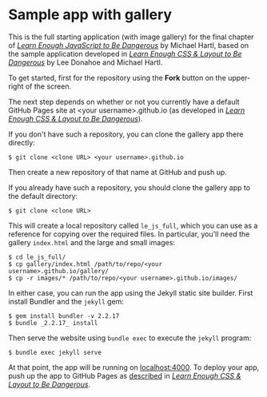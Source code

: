 # Sample app with gallery

This is the full starting application (with image gallery) for the final chapter of [*Learn Enough JavaScript to Be Dangerous*](https://www.learnenough.com/javascript-tutorial) by Michael Hartl, based on the sample application developed in [*Learn Enough CSS & Layout to Be Dangerous*](https://www.learnenough.com/css-and-layout-tutorial) by Lee Donahoe and Michael Hartl.

To get started, first for the repository using the **Fork** button on the upper-right of the screen.

The next step depends on whether or not you currently have a default GitHub Pages site at &lt;your username&gt;.github.io (as developed in [*Learn Enough CSS & Layout to Be Dangerous*](https://www.learnenough.com/css-and-layout-tutorial)).

If you don't have such a repository, you can clone the gallery app there directly:

```
$ git clone <clone URL> <your username>.github.io
```

Then create a new repository of that name at GitHub and push up.

If you already have such a repository, you should clone the gallery app to the default directory:

```
$ git clone <clone URL>
```

This will create a local repository called `le_js_full`, which you can use as a reference for copying over the required files. In particular, you'll need the gallery `index.html` and the large and small images:

```
$ cd le_js_full/
$ cp gallery/index.html /path/to/repo/<your username>.github.io/gallery/
$ cp -r images/* /path/to/repo/<your username>.github.io/images/
```

In either case, you can run the app using the Jekyll static site builder. First install Bundler and the `jekyll` gem:

```
$ gem install bundler -v 2.2.17
$ bundle _2.2.17_ install
```

Then serve the website using `bundle exec` to execute the `jekyll` program:

```
$ bundle exec jekyll serve
```

At that point, the app will be running on [localhost:4000](http://localhost:4000). To deploy your app, push up the app to GitHub Pages as [described](https://www.learnenough.com/css-and-layout-tutorial/css/introduction/sample_site_setup) in [*Learn Enough CSS & Layout to Be Dangerous*](https://www.learnenough.com/css-and-layout-tutorial).
